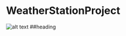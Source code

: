 # WeatherStationProject
![alt text](https://user-images.githubusercontent.com/32328856/47870685-cc1c8980-de12-11e8-803e-77e3edbb8355.PNG)
##heading

